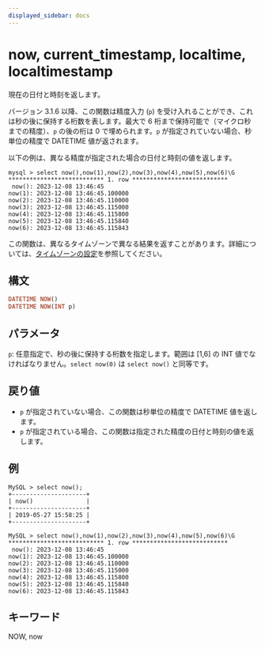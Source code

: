 ```yaml
---
displayed_sidebar: docs
---
```


# now, current_timestamp, localtime, localtimestamp

現在の日付と時刻を返します。

バージョン 3.1.6 以降、この関数は精度入力 (`p`) を受け入れることができ、これは秒の後に保持する桁数を表します。最大で 6 桁まで保持可能で（マイクロ秒までの精度）、`p` の後の桁は 0 で埋められます。`p` が指定されていない場合、秒単位の精度で DATETIME 値が返されます。

以下の例は、異なる精度が指定された場合の日付と時刻の値を返します。

```plaintext
mysql > select now(),now(1),now(2),now(3),now(4),now(5),now(6)\G
*************************** 1. row ***************************
 now(): 2023-12-08 13:46:45
now(1): 2023-12-08 13:46:45.100000
now(2): 2023-12-08 13:46:45.110000
now(3): 2023-12-08 13:46:45.115000
now(4): 2023-12-08 13:46:45.115800
now(5): 2023-12-08 13:46:45.115840
now(6): 2023-12-08 13:46:45.115843
```

この関数は、異なるタイムゾーンで異なる結果を返すことがあります。詳細については、[タイムゾーンの設定](../../../administration/management/timezone.md)を参照してください。

## 構文

```Haskell
DATETIME NOW()
DATETIME NOW(INT p)
```

## パラメータ

`p`: 任意指定で、秒の後に保持する桁数を指定します。範囲は [1,6] の INT 値でなければなりません。`select now(0)` は `select now()` と同等です。

## 戻り値

- `p` が指定されていない場合、この関数は秒単位の精度で DATETIME 値を返します。
- `p` が指定されている場合、この関数は指定された精度の日付と時刻の値を返します。

## 例

```Plain Text
MySQL > select now();
+---------------------+
| now()               |
+---------------------+
| 2019-05-27 15:58:25 |
+---------------------+

MySQL > select now(),now(1),now(2),now(3),now(4),now(5),now(6)\G
*************************** 1. row ***************************
 now(): 2023-12-08 13:46:45
now(1): 2023-12-08 13:46:45.100000
now(2): 2023-12-08 13:46:45.110000
now(3): 2023-12-08 13:46:45.115000
now(4): 2023-12-08 13:46:45.115800
now(5): 2023-12-08 13:46:45.115840
now(6): 2023-12-08 13:46:45.115843
```

## キーワード

NOW, now